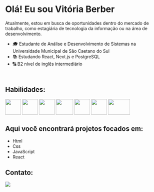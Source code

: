 <h1>Olá! Eu sou Vitória Berber</h1>

Atualmente, estou em busca de oportunidades dentro do mercado de trabalho, como estagiária de tecnologia da informação ou na área de desenvolvimento.
- 🎓 Estudante de Análise e Desenvolvimento de Sistemas na Universidade Municipal de São Caetano do Sul
- 📚 Estudando React, Next.js e PostgreSQL
- 🔠 B2 nível de inglês intermediário
 
<br>

## Habilidades:
<div display="inline">
  <img width="50px" height="50px" src="https://cdn.jsdelivr.net/gh/devicons/devicon@latest/icons/css3/css3-original.svg" />
  <img width="50px" height="50px" src="https://cdn.jsdelivr.net/gh/devicons/devicon@latest/icons/html5/html5-original.svg" />
  <img width="50px" height="50px" src="https://cdn.jsdelivr.net/gh/devicons/devicon@latest/icons/javascript/javascript-original.svg" />
  <img width="55px" height="50px" src="https://github.com/user-attachments/assets/9055cc65-e651-4e64-9580-1d841d61f4b3" />
  <img width="50px" height="50px" src="https://github.com/user-attachments/assets/8df15894-531e-488e-9f2e-64551f49f686" />
  <img width="50px" height="50px" src="https://github.com/user-attachments/assets/b8125fc8-423a-4b1d-82c3-e0587dd3e3ae" />
  <img width="70px" height="50px" src="https://github.com/user-attachments/assets/4b6ca4fb-1f30-44ad-b7ab-8abb23faaad3" />
</div>

## Aqui você encontrará projetos focados em:
- Html
- Css
- JavaScript
- React

## Contato:
<div>
  <a href="https://www.linkedin.com/in/vitória-berber">
    <img src="https://img.shields.io/badge/linkedin-%230077B5.svg?style=for-the-badge&logo=linkedin&logoColor=white"/>
  </a>
</div>
